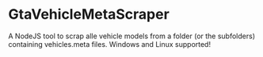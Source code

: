 # GtaVehicleMetaScraper
A NodeJS tool to scrap alle vehicle models from a folder (or the subfolders) containing vehicles.meta files. Windows and Linux supported!
